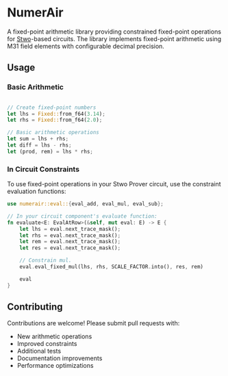 # NumerAir

A fixed-point arithmetic library providing constrained fixed-point operations for [Stwo](https://github.com/starkware-libs/stwo.git)-based circuits.
The library implements fixed-point arithmetic using M31 field elements with configurable decimal precision.

## Usage

### Basic Arithmetic

```rust

// Create fixed-point numbers
let lhs = Fixed::from_f64(3.14);
let rhs = Fixed::from_f64(2.0);

// Basic arithmetic operations
let sum = lhs + rhs;
let diff = lhs - rhs;
let (prod, rem) = lhs * rhs;
```

### In Circuit Constraints

To use fixed-point operations in your Stwo Prover circuit, use the constraint evaluation functions:

```rust
use numerair::eval::{eval_add, eval_mul, eval_sub};

// In your circuit component's evaluate function:
fn evaluate<E: EvalAtRow>(&self, mut eval: E) -> E {
    let lhs = eval.next_trace_mask();
    let rhs = eval.next_trace_mask();
    let rem = eval.next_trace_mask();
    let res = eval.next_trace_mask();

    // Constrain mul.
    eval.eval_fixed_mul(lhs, rhs, SCALE_FACTOR.into(), res, rem)

    eval
}
```

## Contributing

Contributions are welcome! Please submit pull requests with:

- New arithmetic operations
- Improved constraints
- Additional tests
- Documentation improvements
- Performance optimizations
